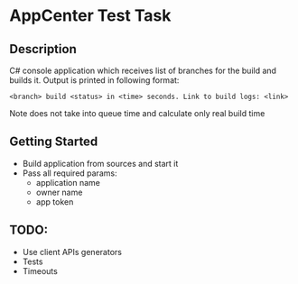 # AppCenter Test Task

## Description
C# console application which receives list of branches for the build and builds it.
Output is printed in following format:

    <branch> build <status> in <time> seconds. Link to build logs: <link>

Note does not take into queue time and calculate only real build time 

## Getting Started
- Build application from sources and start it
- Pass all required params:
  - application name
  - owner name
  - app token

## TODO:
- Use client APIs generators
- Tests
- Timeouts
